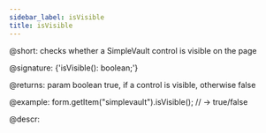 ```yaml
---
sidebar_label: isVisible
title: isVisible
---          
```


@short: checks whether a SimpleVault control is visible on the page

@signature: {'isVisible(): boolean;'}

@returns:
param   boolean     true, if a control is visible, otherwise false

@example:
form.getItem("simplevault").isVisible(); 
// -> true/false

@descr:
